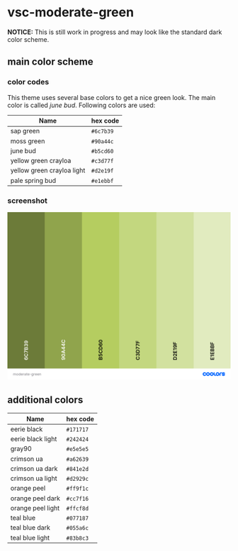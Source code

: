 # vsc-moderate-green

**NOTICE:** This is still work in progress and may look like the standard dark color scheme.

## main color scheme

### color codes

This theme uses several base colors to get a nice green look. The main color is called _june bud_. Following colors are used:

| Name                          | hex code   |
|-------------------------------|------------|
| sap green                     | `#6c7b39`  |
| moss green                    | `#90a44c`  |
| june bud                      | `#b5cd60`  |
| yellow green crayloa          | `#c3d77f`  |
| yellow green crayloa light    | `#d2e19f`  |
| pale spring bud               | `#e1ebbf`  |

### screenshot

![moderate-green](res/moderate-green.png)

## additional colors

| Name              | hex code   |
|-------------------|------------|
| eerie black       | `#171717`  |
| eerie black light | `#242424`  |
| gray90            | `#e5e5e5`  |
| crimson ua        | `#a62639`  |
| crimson ua dark   | `#841e2d`  |
| crimson ua light  | `#d2929c`  |
| orange peel       | `#ff9f1c`  |
| orange peel dark  | `#cc7f16`  |
| orange peel light | `#ffcf8d`  |
| teal blue         | `#077187`  |
| teal blue dark    | `#055a6c`  |
| teal blue light   | `#83b8c3`  | 
